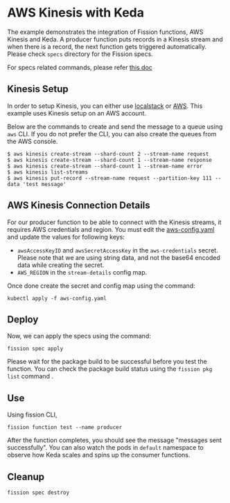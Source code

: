 # AWS Kinesis with Keda

The example demonstrates the integration of Fission functions, AWS Kinesis and Keda.
A producer function puts records in a Kinesis stream and when there is a record, the next function gets triggered automatically.
Please check `specs` directory for the Fission specs.

For specs related commands, please refer [this doc](specs/README.md)

## Kinesis Setup 

In order to setup Kinesis, you can either use [localstack](https://github.com/localstack/localstack) or [AWS](https://docs.aws.amazon.com/firehose/latest/dev/before-you-begin.html).
This example uses Kinesis setup on an AWS account.

Below are the commands to create and send the message to a queue using `aws` CLI.
If you do not prefer the CLI, you can also create the queues from the AWS console.

```
$ aws kinesis create-stream --shard-count 2 --stream-name request
$ aws kinesis create-stream --shard-count 1 --stream-name response
$ aws kinesis create-stream --shard-count 1 --stream-name error
$ aws kinesis list-streams
$ aws kinesis put-record --stream-name request --partition-key 111 --data 'test message'
```

## AWS Kinesis Connection Details

For our producer function to be able to connect with the Kinesis streams, it requires AWS credentials and region.
You must edit the [aws-config.yaml](aws-config.yaml) and update the values for following keys:
 
- `awsAccessKeyID` and `awsSecretAccessKey` in the `aws-credentials` secret.
Please note that we are using string data, and not the base64 encoded data while creating the secret.
- `AWS_REGION` in the `stream-details` config map.

Once done create the secret and config map using the command:

```
kubectl apply -f aws-config.yaml
```

## Deploy

Now, we can apply the specs using the command:

```
fission spec apply
```

Please wait for the package build to be successful before you test the function.
You can check the package build status using the `fission pkg list` command .

## Use

Using fission CLI,

```
fission function test --name producer
```

After the function completes, you should see the message "messages sent successfully".
You can also watch the pods in `default` namespace to observe how Keda scales and spins up the consumer functions.

## Cleanup

```
fission spec destroy
```
